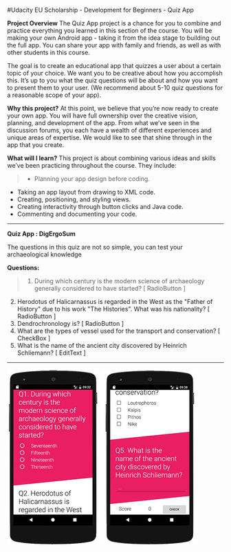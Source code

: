 #Udacity EU Scholarship - Development for Beginners - Quiz App

**Project Overview**
The Quiz App project is a chance for you to combine and practice everything you learned in this section of the course. You will be making your own Android app - taking it from the idea stage to building out the full app. You can share your app with family and friends, as well as with other students in this course.

The goal is to create an educational app that quizzes a user about a certain topic of your choice. We want you to be creative about how you accomplish this. It’s up to you what the quiz questions will be about and how you want to present them to your user. (We recommend about 5-10 quiz questions for a reasonable scope of your app).

**Why this project?**
At this point, we believe that you’re now ready to create your own app. You will have full ownership over the creative vision, planning, and development of the app. From what we’ve seen in the discussion forums, you each have a wealth of different experiences and unique areas of expertise. We would like to see that shine through in the app that you create.

**What will I learn?**
This project is about combining various ideas and skills we’ve been practicing throughout the course. They include:

> - Planning your app design before coding.
- Taking an app layout from drawing to XML code.
- Creating, positioning, and styling views.
- Creating interactivity through button clicks and Java code.
- Commenting and documenting your code.

--------------------------------------------------------------------------------

**Quiz App : DigErgoSum**

The questions in this quiz are not so simple, you can test your archaeological knowledge

**Questions:**
> 1. During which century is the modern science of archaeology generally considered to have started? [ RadioButton ]
2. Herodotus of Halicarnassus is regarded in the West as the "Father of History" due to his work "The Histories". What was his nationality? [ RadioButton ]
3. Dendrochronology is? [ RadioButton ]
4. What are the types of vessel used for the transport and conservation? [ CheckBox ]
5. What is the name of the ancient city discovered by Heinrich Schliemann? [ EditText ]

--------------------------------------------------------------------------------

![](https://github.com/maximilianventura/QuizApp/blob/master/DigErgoSum01s.jpg)
![](https://github.com/maximilianventura/QuizApp/blob/master/DigErgoSum02s.jpg)
